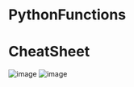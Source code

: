 # PythonFunctions
# CheatSheet
![image](https://github.com/AmirSayab/PythonFunctions/assets/111190828/ac4e7c81-a95c-459f-ac54-84315c847208)
![image](https://github.com/AmirSayab/PythonFunctions/assets/111190828/511d27a7-23dd-4606-a294-fbf8c60ec8e3)
